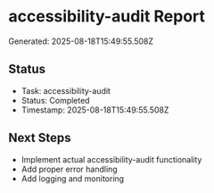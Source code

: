 # accessibility-audit Report

Generated: 2025-08-18T15:49:55.508Z

## Status
- Task: accessibility-audit
- Status: Completed
- Timestamp: 2025-08-18T15:49:55.508Z

## Next Steps
- Implement actual accessibility-audit functionality
- Add proper error handling
- Add logging and monitoring
